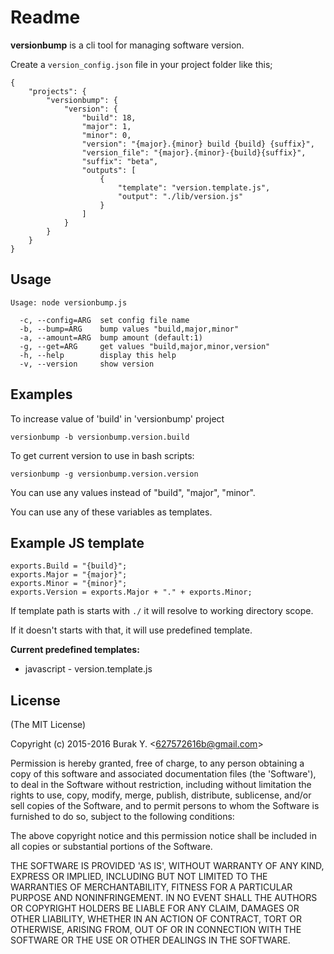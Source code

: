 ﻿
# Readme

**versionbump** is a cli tool for managing software version.

Create a ```version_config.json``` file in your project folder like this;

```
{
    "projects": {
        "versionbump": {
            "version": {
                "build": 18,
                "major": 1,
                "minor": 0,
                "version": "{major}.{minor} build {build} {suffix}",
                "version_file": "{major}.{minor}-{build}{suffix}",
                "suffix": "beta",
                "outputs": [
                    {
                        "template": "version.template.js",
                        "output": "./lib/version.js"
                    }
                ]
            }
        }
    }
}
```

## Usage
```
Usage: node versionbump.js

  -c, --config=ARG  set config file name
  -b, --bump=ARG    bump values "build,major,minor"
  -a, --amount=ARG  bump amount (default:1)
  -g, --get=ARG     get values "build,major,minor,version"
  -h, --help        display this help
  -v, --version     show version
```

## Examples

To increase value of 'build' in 'versionbump' project
```
versionbump -b versionbump.version.build
```

To get current version to use in bash scripts:
```
versionbump -g versionbump.version.version
```

You can use any values instead of "build", "major", "minor".

You can use any of these variables as templates.

## Example JS template
```
exports.Build = "{build}";
exports.Major = "{major}";
exports.Minor = "{minor}";
exports.Version = exports.Major + "." + exports.Minor;
```

If template path is starts with ```./``` it will resolve to working directory scope.

If it doesn't starts with that, it will use predefined template.

**Current predefined templates:**

* javascript - version.template.js


## License 

(The MIT License)

Copyright (c) 2015-2016 Burak Y. &lt;627572616b@gmail.com&gt;

Permission is hereby granted, free of charge, to any person obtaining
a copy of this software and associated documentation files (the
'Software'), to deal in the Software without restriction, including
without limitation the rights to use, copy, modify, merge, publish,
distribute, sublicense, and/or sell copies of the Software, and to
permit persons to whom the Software is furnished to do so, subject to
the following conditions:

The above copyright notice and this permission notice shall be
included in all copies or substantial portions of the Software.

THE SOFTWARE IS PROVIDED 'AS IS', WITHOUT WARRANTY OF ANY KIND,
EXPRESS OR IMPLIED, INCLUDING BUT NOT LIMITED TO THE WARRANTIES OF
MERCHANTABILITY, FITNESS FOR A PARTICULAR PURPOSE AND NONINFRINGEMENT.
IN NO EVENT SHALL THE AUTHORS OR COPYRIGHT HOLDERS BE LIABLE FOR ANY
CLAIM, DAMAGES OR OTHER LIABILITY, WHETHER IN AN ACTION OF CONTRACT,
TORT OR OTHERWISE, ARISING FROM, OUT OF OR IN CONNECTION WITH THE
SOFTWARE OR THE USE OR OTHER DEALINGS IN THE SOFTWARE.
